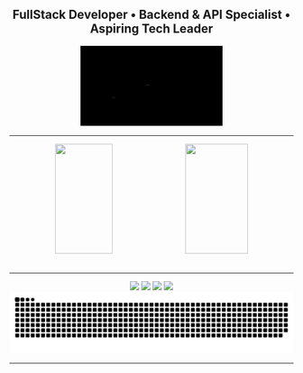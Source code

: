 <h2 align="center">FullStack Developer • Backend & API Specialist • Aspiring Tech Leader</h2>

<div align='center' class="container" style="border-radius:150px;">
	<img src="https://github.com/LuisMarinelli/MyLanguages/blob/777629265ca8e684473557b0d5de5830aaa75614/GitHub%20Background.gif" alt="LuisMarionelli-My_ProgramLanguages" style="width:50%; max-width:600px;">	
</div>
<hr>	
<!-- CARD STATS -->
<div align='center'>
	<img width="45%" height="195px" src="https://github-readme-stats.vercel.app/api?username=LuisMarinelli&show_icons=true&count_private=true&theme=gotham&rank_icon=github"/>   
	<img width="47%" height="195px" src="https://github-readme-stats.vercel.app/api/top-langs/?username=LuisMarinelli&layout=compact&theme=gotham"/>  	
</div>
</br>
<hr>
<!-- CONTACTS BUTTONS -->
<div align="center">
	<a href="https://www.linkedin.com/in/lu%C3%ADs-marinelli-803429124/" target="_blank"><img src="https://img.shields.io/badge/-LinkedIn-%230077B5?style=for-the-badge&logo=linkedin&logoColor=white" target="_blank"></a>
	<a href="https://pt.duolingo.com/profile/CbLuisMari" target="_blank"><img src="https://img.shields.io/badge/Duolingo-58CC02?style=for-the-badge&logo=Duolingo&logoColor=white" target="_blank"></a>
	<a href="https://www.instagram.com/luis.marinelli.9/" target="_blank"><img src="https://img.shields.io/badge/-Instagram-%23E4405F?style=for-the-badge&logo=instagram&logoColor=white" target="_blank"></a>
	<a href="mailto:it.luisbraga@hotmail.com"><img src="https://img.shields.io/badge/-Gmail-%23333?style=for-the-badge&logo=gmail&logoColor=white" target="_blank"></a>	 
</div>

<!-- SNAKE ANNIMATION -->
<div align="center">
  <img src="https://raw.githubusercontent.com/platane/snk/output/github-contribution-grid-snake-dark.svg">
</div>
<hr>
<!--
## 📌 &nbsp;Pinned Repositories
<table>
	<thead>
		<tr>
			<th colspan="2" width="2000">&nbsp;</th>
		</tr>
	</thead>
	<tbody>
		<tr>
			<td align="center" valign="top" width="80"><br />
			<a href="">
      <img src="" />
      </a>
      </td>
			<td valign="top">
			<h3>Angular Playground</h3>
			<p>Exemplos práticos das principais competências de Angular.</p>
			<a href="">
 			 	<img src="" alt="Material de Apoio">
			</a>
			</td>
		</tr>
		<tr>
			<td align="center" valign="top" width="80"><br />
			<a href="https://github.com/felipeAguiarCode/angular-blog">
      <img src="./.github/assets/documentation.png" />
      </a>
      </td>
			<td valign="top">
			<h3>Angular Blog</h3>
			<p>An Simple blog with Angular, good pratices for folder structure.</p>
			</td>
		</tr>
	</tbody>
</table>
-->

<!-- DEVICONS -->
<!-- DEVICONS LINKS INJECT 
<link rel="stylesheet" type='text/css' href="https://cdn.jsdelivr.net/gh/devicons/devicon@latest/devicon.min.css" />
<div align="center">
	<img align="center" alt="LMarinelli-CSharp" height="45" width="55" src="https://cdn.jsdelivr.net/gh/devicons/devicon@latest/icons/csharp/csharp-original.svg" />   	
	<img align="center" alt="LMarinelli-Blazor" height="45" width="55" src="https://cdn.jsdelivr.net/gh/devicons/devicon@latest/icons/blazor/blazor-original.svg" />                 
	<img align="center" alt="LMarinelli-PHP" height="45" width="55" src="https://cdn.jsdelivr.net/gh/devicons/devicon@latest/icons/php/php-original.svg" />		
	<img align="center" alt="LMarinelli-PHPLaravel" height="45" width="55" src="https://cdn.jsdelivr.net/gh/devicons/devicon@latest/icons/laravel/laravel-original-wordmark.svg" />          
	<img align="center" alt="LMarinelli-JS" height="45" width="55" src="https://cdn.jsdelivr.net/gh/devicons/devicon@latest/icons/javascript/javascript-original.svg" />  
	<img align="center" alt="LMarinelli-JQuery" height="45" width="55" src="https://cdn.jsdelivr.net/gh/devicons/devicon@latest/icons/jquery/jquery-original-wordmark.svg" />          
	<img align="center" alt="LMarinelli-HTML" height="45" width="55" src="https://raw.githubusercontent.com/devicons/devicon/master/icons/html5/html5-original.svg">
	<img align="center" alt="LMarinelli-CSS" height="45" width="55" src="https://raw.githubusercontent.com/devicons/devicon/master/icons/css3/css3-original.svg">  
	<img align="center" alt="LMarinelli-Java" height="45" width="55" src="https://cdn.jsdelivr.net/gh/devicons/devicon@latest/icons/java/java-original-wordmark.svg" />          
	<br><br>
	<img align="center" alt="LMarinelli-Oracle" height="45" width="55" src="https://cdn.jsdelivr.net/gh/devicons/devicon@latest/icons/oracle/oracle-original.svg" />	
	<img align="center" alt="LMarinelli-MySql" height="45" width="55" src="https://cdn.jsdelivr.net/gh/devicons/devicon@latest/icons/mysql/mysql-original-wordmark.svg" />          
	<img  align="center" alt="LMarinelli-SqlServer" height="45" width="55" src="https://cdn.jsdelivr.net/gh/devicons/devicon@latest/icons/microsoftsqlserver/microsoftsqlserver-original-wordmark.svg" />
	<img align="center" alt="LMarinelli-MariaDb" height="45" width="55" src="https://cdn.jsdelivr.net/gh/devicons/devicon@latest/icons/mariadb/mariadb-original-wordmark.svg" />
</div>-->
